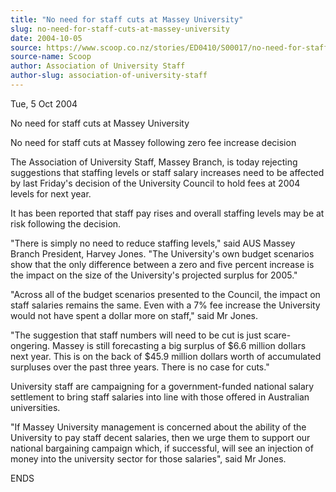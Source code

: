 ```yaml
---
title: "No need for staff cuts at Massey University"
slug: no-need-for-staff-cuts-at-massey-university
date: 2004-10-05
source: https://www.scoop.co.nz/stories/ED0410/S00017/no-need-for-staff-cuts-at-massey-university.htm
source-name: Scoop
author: Association of University Staff
author-slug: association-of-university-staff
---
```


<p>Tue, 5 Oct 2004<p>

<p>No need for staff cuts at Massey
University<p>

<p>No need for staff cuts at Massey
following zero fee increase decision</p>

<p>The Association of
University Staff, Massey Branch, is today rejecting
suggestions that staffing levels or staff salary increases
need to be affected by last Friday's decision of the
University Council to hold fees at 2004 levels for next
year.</p>

<p>It has been reported that staff pay rises and
overall staffing levels may be at risk following the
decision.</p>

<p>"There is simply no need to reduce staffing
levels," said AUS Massey Branch President, Harvey Jones.
"The University's own budget scenarios show that the only
difference between a zero and five percent increase is the
impact on the size of the University's projected surplus for
2005."</p>

<p>"Across all of the budget scenarios presented to
the Council, the impact on staff salaries remains the same.
Even with a 7% fee increase the University would not have
spent a dollar more on staff," said Mr Jones.</p>

<p>"The
suggestion that staff numbers will need to be cut is just
scare-ongering. Massey is still forecasting a big surplus of
$6.6 million dollars next year. This is on the back of $45.9
million dollars worth of accumulated surpluses over the past
three years. There is no case for cuts."</p>

<p>University staff
are campaigning for a government-funded national salary
settlement to bring staff salaries into line with those
offered in Australian universities.</p>

<p>"If Massey University
management is concerned about the ability of the University
to pay staff decent salaries, then we urge them to support
our national bargaining campaign which, if successful, will
see an injection of money into the university sector for
those salaries", said Mr Jones.</p>

<p>ENDS</p>

<p></p>

<p></p>

<p></p>

<p></p>




<!--


